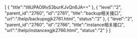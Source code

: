 [
	{
		"title":"tWJPAO9lvS3burKJvQn6JA=="
	},
	{
		"level":"2",
		"parent_id":"2760",
		"id":"2761",
		"title":"backup相关接口",
		"url":"/help/backupxgjk2761.html",
		"status":"2"
	},
	{
		"level":"2",
		"parent_id":"2760",
		"id":"2766",
		"title":"instance相关接口",
		"url":"/help/instancexgjk2766.html",
		"status":"2"
	}
]